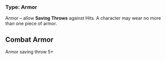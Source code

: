 ### Type: Armor

Armor – allow **Saving Throws** against Hits. A character may wear no more than one piece of armor.
## Combat Armor

Armor saving throw 5+
